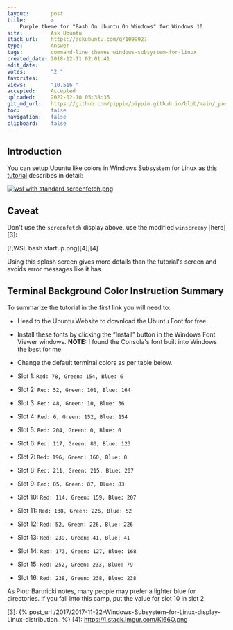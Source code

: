 ```yaml
---
layout:       post
title:        >
    Purple theme for "Bash On Ubuntu On Windows" for Windows 10
site:         Ask Ubuntu
stack_url:    https://askubuntu.com/q/1099927
type:         Answer
tags:         command-line themes windows-subsystem-for-linux
created_date: 2018-12-11 02:01:41
edit_date:    
votes:        "2 "
favorites:    
views:        "10,516 "
accepted:     Accepted
uploaded:     2022-02-10 05:38:36
git_md_url:   https://github.com/pippim/pippim.github.io/blob/main/_posts/2018/2018-12-11-Purple-theme-for-_Bash-On-Ubuntu-On-Windows_-for-Windows-10.md
toc:          false
navigation:   false
clipboard:    false
---
```


## Introduction

You can setup Ubuntu like colors in Windows Subsystem for Linux as [this tutorial][1] describes in detail:

[![wsl with standard screenfetch.png][2]][2]

## Caveat

Don't use the `screenfetch` display above, use the modified `winscreeny` [here][3]:

[![WSL bash startup.png][4]][4]

Using this splash screen gives more details than the tutorial's screen and avoids error messages like it has.

## Terminal Background Color Instruction Summary

To summarize the tutorial in the first link you will need to:

- Head to the Ubuntu Website to download the Ubuntu Font for free.
- Install these fonts by clicking the “Install” button in the Windows Font Viewer windows. **NOTE:** I found the Consola's font built into Windows the best for me.
- Change the default terminal colors as per table below.

- Slot 1: `Red: 78, Green: 154, Blue: 6` 
- Slot 2: `Red: 52, Green: 101, Blue: 164` 
- Slot 3: `Red: 48, Green: 10, Blue: 36` 
- Slot 4: `Red: 6, Green: 152, Blue: 154` 
- Slot 5: `Red: 204, Green: 0, Blue: 0` 
- Slot 6: `Red: 117, Green: 80, Blue: 123` 
- Slot 7: `Red: 196, Green: 160, Blue: 0` 
- Slot 8: `Red: 211, Green: 215, Blue: 207` 
- Slot 9: `Red: 85, Green: 87, Blue: 83` 
- Slot 10: `Red: 114, Green: 159, Blue: 207` 
- Slot 11: `Red: 138, Green: 226, Blue: 52` 
- Slot 12: `Red: 52, Green: 226, Blue: 226` 
- Slot 13: `Red: 239, Green: 41, Blue: 41` 
- Slot 14: `Red: 173, Green: 127, Blue: 168` 
- Slot 15: `Red: 252, Green: 233, Blue: 79` 
- Slot 16: `Red: 238, Green: 238, Blue: 238`

As Piotr Bartnicki notes, many people may prefer a lighter blue for directories. If you fall into this camp, put the value for slot 10 in slot 2.

  [1]: https://medium.com/@jgarijogarde/make-bash-on-ubuntu-on-windows-10-look-like-the-ubuntu-terminal-f7566008c5c2
  [2]: https://i.stack.imgur.com/zfwZQ.png
  [3]: {% post_url /2017/2017-11-22-Windows-Subsystem-for-Linux-display-Linux-distribution_ %}
  [4]: https://i.stack.imgur.com/Ki66O.png
